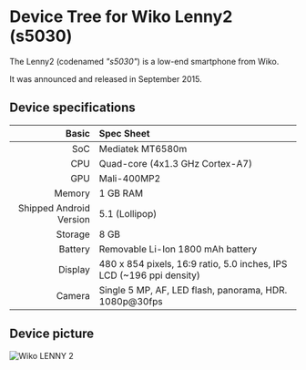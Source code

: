 # Device Tree for Wiko Lenny2 (s5030)

The Lenny2 (codenamed _"s5030"_) is a low-end smartphone from Wiko.

It was announced and released in September 2015.

## Device specifications

Basic   | Spec Sheet
-------:|:-------------------------
SoC     | Mediatek MT6580m
CPU     | Quad-core (4x1.3 GHz Cortex-A7)
GPU     | Mali-400MP2
Memory  | 1 GB RAM
Shipped Android Version | 5.1 (Lollipop)
Storage | 8 GB
Battery | Removable Li-Ion 1800 mAh battery
Display | 480 x 854 pixels, 16:9 ratio, 5.0 inches, IPS LCD (~196 ppi density)
Camera  | Single 5 MP, AF, LED flash, panorama, HDR. 1080p@30fps

## Device picture

![Wiko LENNY 2](https://fdn2.gsmarena.com/vv/pics/wiko/wiko-lenny2.jpg)
